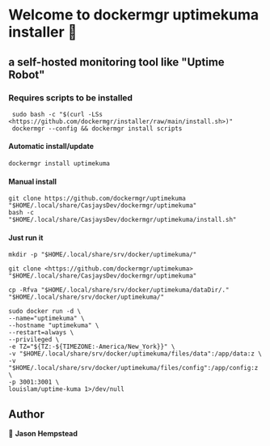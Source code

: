 # Welcome to dockermgr uptimekuma installer 👋
  
## a self-hosted monitoring tool like "Uptime Robot"  
  
### Requires scripts to be installed

```shell
 sudo bash -c "$(curl -LSs <https://github.com/dockermgr/installer/raw/main/install.sh>)"
 dockermgr --config && dockermgr install scripts  
```

#### Automatic install/update  

```shell
dockermgr install uptimekuma
```


#### Manual install

```shell
git clone https://github.com/dockermgr/uptimekuma "$HOME/.local/share/CasjaysDev/dockermgr/uptimekuma"
bash -c "$HOME/.local/share/CasjaysDev/dockermgr/uptimekuma/install.sh"
```
  
#### Just run it

```shell
mkdir -p "$HOME/.local/share/srv/docker/uptimekuma/"

git clone <https://github.com/dockermgr/uptimekuma> "$HOME/.local/share/CasjaysDev/dockermgr/uptimekuma"

cp -Rfva "$HOME/.local/share/srv/docker/uptimekuma/dataDir/." "$HOME/.local/share/srv/docker/uptimekuma/"

sudo docker run -d \
--name="uptimekuma" \
--hostname "uptimekuma" \
--restart=always \
--privileged \
-e TZ="${TZ:-${TIMEZONE:-America/New_York}}" \
-v "$HOME/.local/share/srv/docker/uptimekuma/files/data":/app/data:z \
-v "$HOME/.local/share/srv/docker/uptimekuma/files/config":/app/config:z \
-p 3001:3001 \
louislam/uptime-kuma 1>/dev/null
```

## Author  

👤 **Jason Hempstead**  
